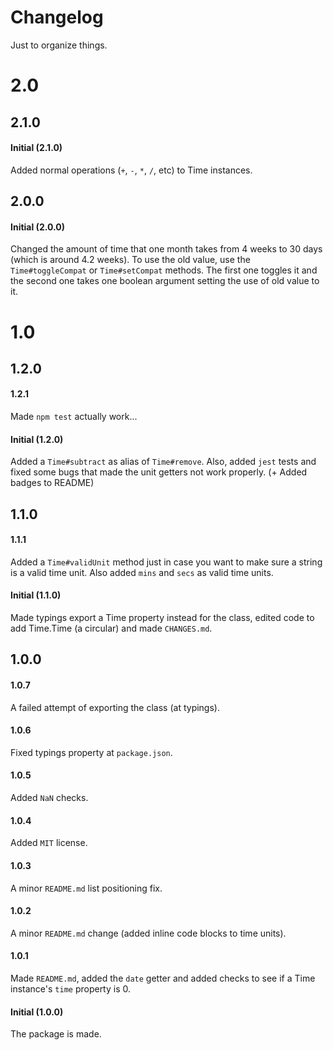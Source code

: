 # Changelog

Just to organize things.

# 2.0
## 2.1.0
#### Initial (2.1.0)
Added normal operations (`+`, `-`, `*`, `/`, etc) to Time instances.

## 2.0.0
#### Initial (2.0.0)
Changed the amount of time that one month takes from 4 weeks to 30 days (which is around 4.2 weeks). To use the old value, use the `Time#toggleCompat` or `Time#setCompat` methods. The first one toggles it and the second one takes one boolean argument setting the use of old value to it.

# 1.0
## 1.2.0
#### 1.2.1
Made `npm test` actually work...

#### Initial (1.2.0)
Added a `Time#subtract` as alias of `Time#remove`. Also, added `jest` tests and fixed some bugs that made the unit getters not work properly. (+ Added badges to README)

## 1.1.0
#### 1.1.1
Added a `Time#validUnit` method just in case you want to make sure a string is a valid time unit. Also added `mins` and `secs` as valid time units.

#### Initial (1.1.0)
Made typings export a Time property instead for the class, edited code to add Time.Time (a circular) and made `CHANGES.md`.

## 1.0.0
#### 1.0.7
A failed attempt of exporting the class (at typings).

#### 1.0.6
Fixed typings property at `package.json`.

#### 1.0.5
Added `NaN` checks.

#### 1.0.4
Added `MIT` license.

#### 1.0.3
A minor `README.md` list positioning fix.

#### 1.0.2
A minor `README.md` change (added inline code blocks to time units).

#### 1.0.1
Made `README.md`, added the `date` getter and added checks to see if a Time instance's `time` property is 0.

#### Initial (1.0.0)
The package is made.
